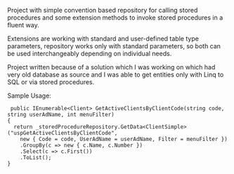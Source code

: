 Project with simple convention based repository for calling stored procedures and some extension methods to invoke stored procedures in a fluent way.
 
Extensions are working with standard and user-defined table type parameters, repository works only with standard parameters, so both can be used interchangeably depending on individual needs.
 
Project written because of a solution which I was working on which had very old database as source and I was able to get entities only with Linq to SQL or via stored procedures.
 
 Sample Usage:
 
```CSharp
 public IEnumerable<Client> GetActiveClientsByClientCode(string code, string userAdName, int menuFilter)
{
  return _storedProcedureRepository.GetData<ClientSimple>("uspGetActiveClientsByClientCode",
    new { Code = code, UserAdName = userAdName, Filter = menuFilter })
    .GroupBy(c => new { c.Name, c.Number })
    .Select(c => c.First())
    .ToList();
}
```
